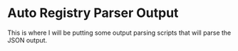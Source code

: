Auto Registry Parser Output
============================

This is where I will be putting some output parsing scripts that will parse the JSON output. 

